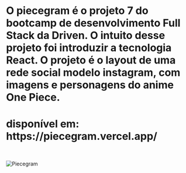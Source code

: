 <h1>O piecegram é o projeto 7 do bootcamp de desenvolvimento Full Stack da Driven. O intuito desse projeto foi introduzir a tecnologia React. O projeto é o layout de uma rede social modelo instagram, com imagens e personagens do anime One Piece.</h1>
<h1>disponível em: https://piecegram.vercel.app/</h1>
<br/>

![Piecegram](https://user-images.githubusercontent.com/43351064/190838624-aa4146bc-4fb8-46b0-87e4-2d408faa71c6.png)
